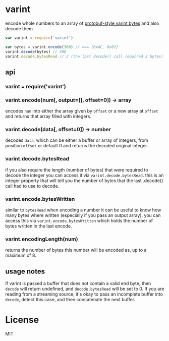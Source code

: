# varint

encode whole numbers to an array of [protobuf-style varint bytes](https://developers.google.com/protocol-buffers/docs/encoding#varints) and also decode them.

```javascript
var varint = require('varint')

var bytes = varint.encode(300) // === [0xAC, 0x02]
varint.decode(bytes) // 300
varint.decode.bytesRead // 2 (the last decode() call required 2 bytes)
```

## api

### varint = require('varint')

### varint.encode(num[, output=[], offset=0]) -> array

encodes `num` into either the array given by `offset` or a new array at `offset`
and returns that array filled with integers.

### varint.decode(data[, offset=0]) -> number

decodes `data`, which can be either a buffer or array of integers, from position `offset` or default 0 and returns the decoded original integer.

### varint.decode.bytesRead

if you also require the length (number of bytes) that were required to decode the integer you can access it via `varint.decode.bytesRead`. this is an integer property that will tell you the number of bytes that the last .decode() call had to use to decode.

### varint.encode.bytesWritten

similar to `bytesRead` when encoding a number it can be useful to know how many bytes where written (especially if you pass an output array). you can access this via `varint.encode.bytesWritten` which holds the number of bytes written in the last encode.


### varint.encodingLength(num)

returns the number of bytes this number will be encoded as, up to a maximum of 8.

## usage notes

If varint is passed a buffer that does not contain a valid end
byte, then `decode` will return undefined, and `decode.bytesRead`
will be set to 0. If you are reading from a streaming source,
it's okay to pass an incomplete buffer into `decode`, detect this
case, and then concatenate the next buffer.

# License

MIT
